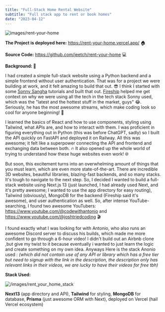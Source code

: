 ```yaml
---
title: "Full-Stack Home Rental Website"
subtitle: "Full stack app to rent or book homes"
date: "2023-04-12"
---
```


![images/rent-your-home](/images/rent-your-home.gif)

**The Project is deployed here:** https://rent-your-home.vercel.app/ 🏠

**Source Code:** https://github.com/jeetch/rent-your-home 💻

**Background: 🌟**

I had created a simple full-stack website using a Python backend and a simple frontend without user authentication. That was for a project we were building at work, and it felt amazing to build that out. 😎 I think I started with some [Sonny Sangha](https://www.youtube.com/live/24xpTmaPOdY?feature=share) tutorials and built that out. [Fireship](https://www.youtube.com/@Fireship) helped me get context on why we were using all the tech in the tech stack Sonny used, which was the "latest and the hottest stuff in the market, guys" 😂. Seriously, he has the most awesome streams, which make coding look so cool for anyone beginning! 🚀

I learned the basics of React and how to use components, styling using Tailwind, what APIs are, and how to interact with them. I was proficient in figuring everything out in Python (this was before ChatGPT, sadly) so I built the API quickly on FastAPI and deployed it on Railway. All this was awesome; it felt like a superpower connecting the API and frontend and exchanging data between both. 🔥 It also opened up the whole world of trying to understand how these huge websites even work! 🌐

But soon, this excitement turns into an overwhelming amount of things that you must learn, which are even more state-of-the-art. There are incredible 3D websites, beautiful libraries, blazing-fast backends, and so many stacks. It's tough to navigate to the next step. So, I decided I wanted to build a full-stack website using Next.js 13 (just launched, I had already used Next, and it's pretty awesome; I wanted to use the app directory for easy routing), Tailwind (obviously), MongoDB for the backend (Fireship said it's awesome), and user authentication as well. So, after intense YouTube-searching, I found two awesome YouTubers: https://www.youtube.com/@codewithantonio and https://www.youtube.com/@joshtriedcoding 🎬

I found exactly what I was looking for with Antonio, who also runs an awesome Discord server to discuss his builds, which made me more confident to go through a 6-hour video! I didn't build out an Airbnb clone ,but give my twist to it because eventually i wanted to just learn the logic and create something on my own idea. Anyways Here is the stack Anonio used :
*(which did not contain use of any API or library which has a free tier but need to signup with the link in the description, the description only has relevant links in their videos, we are lucky to have their videos for free tbh)*

**Stack Used:**

![/images/rent_your_home_stack](/images/rent_your_home_stack.jpg)

**Next13** (app directory and API), **Tailwind** for styling, **MongoDB** for database, **Prisma** (just awesome ORM with Next), deployed on Vercel (hail Vercel ecosystem)



